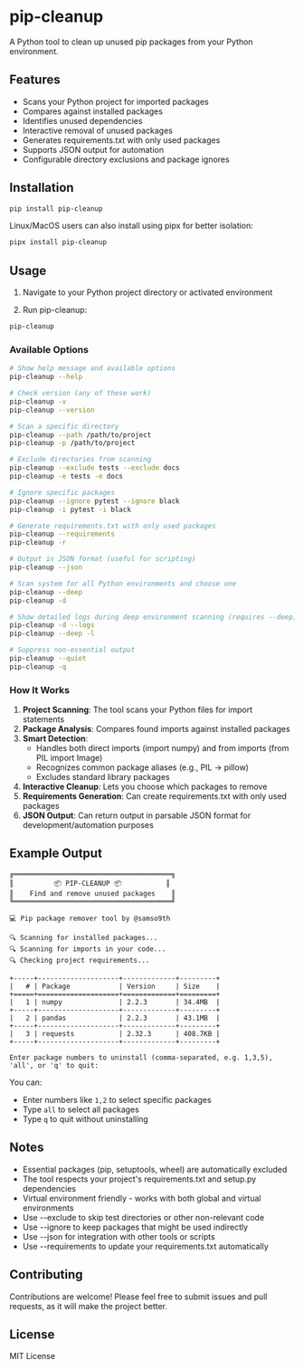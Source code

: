 # pip-cleanup 

A Python tool to clean up unused pip packages from your Python environment.

## Features

- Scans your Python project for imported packages
- Compares against installed packages
- Identifies unused dependencies
- Interactive removal of unused packages
- Generates requirements.txt with only used packages
- Supports JSON output for automation
- Configurable directory exclusions and package ignores

## Installation

```bash
pip install pip-cleanup
```

Linux/MacOS users can also install using pipx for better isolation:

```bash
pipx install pip-cleanup
```

## Usage

1. Navigate to your Python project directory or activated environment

2. Run pip-cleanup:

```bash
pip-cleanup
```

### Available Options

```bash
# Show help message and available options
pip-cleanup --help

# Check version (any of these work)
pip-cleanup -v
pip-cleanup --version

# Scan a specific directory
pip-cleanup --path /path/to/project
pip-cleanup -p /path/to/project

# Exclude directories from scanning
pip-cleanup --exclude tests --exclude docs
pip-cleanup -e tests -e docs

# Ignore specific packages
pip-cleanup --ignore pytest --ignore black
pip-cleanup -i pytest -i black

# Generate requirements.txt with only used packages
pip-cleanup --requirements
pip-cleanup -r

# Output in JSON format (useful for scripting)
pip-cleanup --json

# Scan system for all Python environments and choose one
pip-cleanup --deep
pip-cleanup -d

# Show detailed logs during deep environment scanning (requires --deep)
pip-cleanup -d --logs
pip-cleanup --deep -l

# Suppress non-essential output
pip-cleanup --quiet
pip-cleanup -q
```

### How It Works

1. **Project Scanning**: The tool scans your Python files for import statements
2. **Package Analysis**: Compares found imports against installed packages
3. **Smart Detection**: 
   - Handles both direct imports (import numpy) and from imports (from PIL import Image)
   - Recognizes common package aliases (e.g., PIL -> pillow)
   - Excludes standard library packages
4. **Interactive Cleanup**: Lets you choose which packages to remove
5. **Requirements Generation**: Can create requirements.txt with only used packages
6. **JSON Output**: Can return output in parsable JSON format for development/automation purposes

## Example Output

```
╔═══════════════════════════════════════╗
║          📦 PIP-CLEANUP 📦           ║
║    Find and remove unused packages    ║
╚═══════════════════════════════════════╝

💻 Pip package remover tool by @samso9th

🔍 Scanning for installed packages...
🔍 Scanning for imports in your code...
🔍 Checking project requirements...

+-----+--------------------+-------------+---------+
|   # | Package            | Version     | Size    |
+=====+====================+=============+=========+
|   1 | numpy              | 2.2.3       | 34.4MB  |
+-----+--------------------+-------------+---------+
|   2 | pandas             | 2.2.3       | 43.1MB  |
+-----+--------------------+-------------+---------+
|   3 | requests           | 2.32.3      | 408.7KB |
+-----+--------------------+-------------+---------+

Enter package numbers to uninstall (comma-separated, e.g. 1,3,5), 'all', or 'q' to quit:
```

You can:
- Enter numbers like `1,2` to select specific packages
- Type `all` to select all packages
- Type `q` to quit without uninstalling

## Notes

- Essential packages (pip, setuptools, wheel) are automatically excluded
- The tool respects your project's requirements.txt and setup.py dependencies
- Virtual environment friendly - works with both global and virtual environments
- Use --exclude to skip test directories or other non-relevant code
- Use --ignore to keep packages that might be used indirectly
- Use --json for integration with other tools or scripts
- Use --requirements to update your requirements.txt automatically

## Contributing

Contributions are welcome! Please feel free to submit issues and pull requests, as it will make the project better.

## License

MIT License